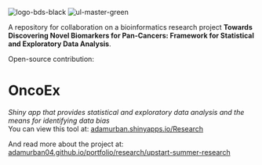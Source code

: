![logo-bds-black](https://github.com/user-attachments/assets/b19b7291-3464-4893-affc-f2d01c321ec8)
![ul-master-green](https://github.com/user-attachments/assets/0469a16d-87ac-454a-af42-cf2f1edddbb3)

A repository for collaboration on a bioinformatics research project **Towards Discovering Novel Biomarkers for Pan-Cancers: Framework for Statistical and Exploratory Data Analysis**.

Open-source contribution:

# OncoEx
*Shiny app that provides statistical and exploratory data analysis and the means for identifying data bias*  
You can view this tool at: [adamurban.shinyapps.io/Research](https://adamurban.shinyapps.io/OncoEx/)

And read more about the project at: [adamurban04.github.io/portfolio/research/upstart-summer-research](https://adamurban04.github.io/portfolio/research/upstart-summer-research/)

